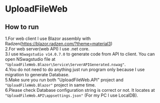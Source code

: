 # UploadFileWeb
## How to run <br/>
1.For web client I use Blazor assembly with Radzen(https://blazor.radzen.com/?theme=material3)<br/>
2.For web server(web API) I use .net core.<br/>
3.I use `NSwagstudio v14.0.7.0` to generate code from API to client. You can open NSwagstudio file at `"UploadFileWeb.Blazor\Service\ServerAPIGenerated.nswag"`.<br/>
4.You do not need to do anything just run program only because I use migration to generate Database.<br/>
5.Make sure you run both "UploadFileWeb.API" project and `"UploadFileWeb.Blazor"` project in same time.<br/>
6.Please check Database configuration string is correct or not. It locates at `"UploadFileWeb.API\appsettings.json"` (For my PC I use LocalDB).<br/>
